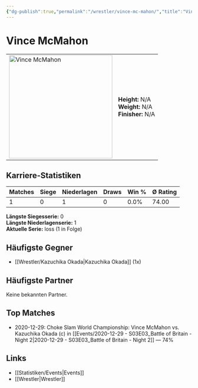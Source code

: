 ```yaml
---
{"dg-publish":true,"permalink":"/wrestler/vince-mc-mahon/","title":"Vince McMahon","tags":["wrestler"],"noteIcon":""}
---
```



# Vince McMahon

<table>
        <tr>
        <td><img src="https://github.com/CptSpaulding1980/choke-slam-wrestling/releases/download/images/Vince_McMahon.png" width="280" alt="Vince McMahon"></td>
        <td>
        <b>Height:</b> N/A<br>
        <b>Weight:</b> N/A<br>
        <b>Finisher:</b> N/A<br>
        </td>
        </tr>
        </table>
        
## Karriere-Statistiken

| Matches | Siege | Niederlagen | Draws | Win % | Ø Rating |
|---------|-------|-------------|-------|-------|-----------|
| 1 | 0 | 1 | 0 | 0.0% | 74.00 |

**Längste Siegesserie:** 0<br>**Längste Niederlagenserie:** 1<br>**Aktuelle Serie:** loss (1 in Folge)


## Häufigste Gegner
- [[Wrestler/Kazuchika Okada\|Kazuchika Okada]] (1x)

## Häufigste Partner
Keine bekannten Partner.

## Top Matches
- 2020-12-29: Choke Slam World Championship: Vince McMahon vs. Kazuchika Okada (c) in [[Events/2020-12-29 - S03E03_Battle of Britain - Night 2\|2020-12-29 - S03E03_Battle of Britain - Night 2]] — 74%

## Links
- [[Statistiken/Events\|Events]]
- [[Wrestler\|Wrestler]]
